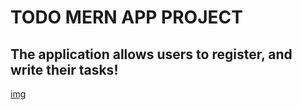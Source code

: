 # TODO MERN APP PROJECT

## The application allows users to register, and write their tasks!

[img](https://encrypted-tbn0.gstatic.com/images?q=tbn:ANd9GcR-DsNiuQlEvy7CMtIWH986BYUBoPNTsQ1E-g&usqp=CAU)
